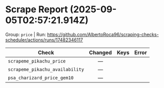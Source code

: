 # Scrape Report (2025-09-05T02:57:21.914Z)

Group: `price`  |  Run: https://github.com/AlbertoRoca96/scraping-checks-scheduler/actions/runs/17482346117

| Check | Changed | Keys | Error |
|---|:---:|:--|:--|
| `scrapeme_pikachu_price` | — |  |  |
| `scrapeme_pikachu_availability` | — |  |  |
| `psa_charizard_price_gem10` | — |  |  |
